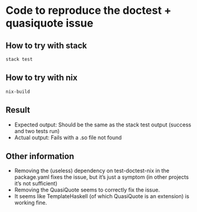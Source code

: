 Code to reproduce the doctest + quasiquote issue
================================================

How to try with stack
---------------------

    stack test

How to try with nix
-------------------

    nix-build

Result
------

- Expected output:
  Should be the same as the stack test output (success and two tests run)
- Actual output:
  Fails with a .so file not found

Other information
-----------------

- Removing the (useless) dependency on test-doctest-nix in the package.yaml fixes the issue, but it’s just a symptom (in other projects it’s not sufficient)
- Removing the QuasiQuote seems to correctly fix the issue.
- It seems like TemplateHaskell (of which QuasiQuote is an extension) is working fine.

